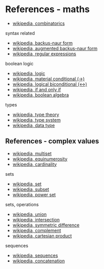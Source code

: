 
<!-- ======================================================================= -->
# References - maths

* [wikipedia, combinatorics](https://en.wikipedia.org/wiki/Combinatorics)

syntax related

* [wikipedia, backus-naur form](https://en.wikipedia.org/wiki/Backus%E2%80%93Naur_form)
* [wikipedia, augmented backus-naur form](https://en.wikipedia.org/wiki/Augmented_Backus%E2%80%93Naur_form)
* [wikipedia, regular expressions](https://en.wikipedia.org/wiki/Regular_expression)

boolean logic

* [wikipedia, logic](https://en.wikipedia.org/wiki/Logic)
* [wikipedia, material conditional (->)](https://en.wikipedia.org/wiki/Material_conditional)
* [wikipedia, logical biconditional (<->)](https://en.wikipedia.org/wiki/Logical_biconditional)
* [wikipedia, if and only if](https://en.wikipedia.org/wiki/If_and_only_if)
* [wikipedia, boolean algebra](https://en.wikipedia.org/wiki/Boolean_algebra)

types

* [wikipedia, type theory](https://en.wikipedia.org/wiki/Type_theory)
* [wikipedia, type system](https://en.wikipedia.org/wiki/Type_system)
* [wikipedia, data type](https://en.wikipedia.org/wiki/Data_type)

<!-- ======================================================================= -->
## References - complex values

* [wikipedia, multiset](https://en.wikipedia.org/wiki/Multiset)
* [wikipedia, equinumerosity](https://en.wikipedia.org/wiki/Equinumerosity)
* [wikipedia, cardinality](https://en.wikipedia.org/wiki/Cardinality)

sets

* [wikipedia, set](https://en.wikipedia.org/wiki/Set_%28mathematics%29)
* [wikipedia, subset](https://en.wikipedia.org/wiki/Subset)
* [wikipedia, power set](https://en.wikipedia.org/wiki/Power_set)

sets, operations

* [wikipedia, union](https://en.wikipedia.org/wiki/Union_%28set_theory%29)
* [wikipedia, intersection](https://en.wikipedia.org/wiki/Intersection_%28set_theory%29)
* [wikipedia, symmetric difference](https://en.wikipedia.org/wiki/Symmetric_difference)
* [wikipedia, complement](https://en.wikipedia.org/wiki/Complement_%28set_theory%29)
* [wikipedia, cartesian product](https://en.wikipedia.org/wiki/Cartesian_product)

sequences

* [wikipedia, sequences](https://en.wikipedia.org/wiki/Sequence)
* [wikipedia, concatenation](https://en.wikipedia.org/wiki/Concatenation)
